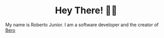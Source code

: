 <h1 align="center">Hey There! 👋🏻</h1>
My name is Roberto Junior. I am a software developer and the creator of <a href="https://github.com/meunomeebero">Bero<a/>



